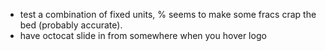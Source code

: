- test a combination of fixed units, % seems to make some fracs crap the bed (probably accurate).
- have octocat slide in from somewhere when you hover logo
